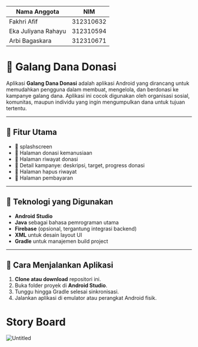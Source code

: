 | Nama Anggota | NIM |
| -----| ------------------ |
|Fakhri Afif   | 312310632 |
|Eka Juliyana Rahayu | 312310594 |
| Arbi Bagaskara | 312310671 |

# 📲 Galang Dana Donasi

Aplikasi **Galang Dana Donasi** adalah aplikasi Android yang dirancang untuk memudahkan pengguna dalam membuat, mengelola, dan berdonasi ke kampanye galang dana. Aplikasi ini cocok digunakan oleh organisasi sosial, komunitas, maupun individu yang ingin mengumpulkan dana untuk tujuan tertentu.

---

## 🎯 Fitur Utama

- 🔹 splashscreen
- 🔹 Halaman donasi kemanusiaan
- 🔹 Halaman riwayat donasi
- 🔹 Detail kampanye: deskripsi, target, progress donasi
- 🔹 Halaman hapus riwayat
- 🔹 Halaman pembayaran

---

## 🧰 Teknologi yang Digunakan

- **Android Studio**
- **Java** sebagai bahasa pemrograman utama
- **Firebase** (opsional, tergantung integrasi backend)
- **XML** untuk desain layout UI
- **Gradle** untuk manajemen build project

---

## 🚀 Cara Menjalankan Aplikasi

1. **Clone atau download** repositori ini.
2. Buka folder proyek di **Android Studio**.
3. Tunggu hingga Gradle selesai sinkronisasi.
4. Jalankan aplikasi di emulator atau perangkat Android fisik.


# Story Board
![Untitled](https://github.com/user-attachments/assets/4a78300f-7fe9-4e9e-89e2-ceffaecc6f3d)


